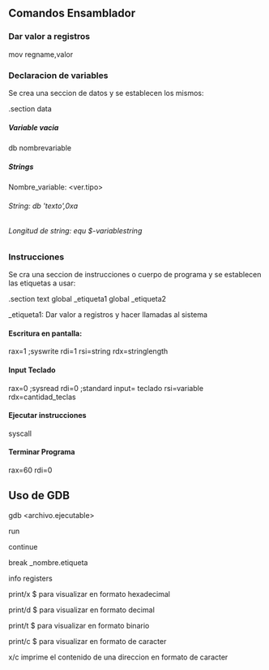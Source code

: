 ## Comandos Ensamblador

### Dar valor a registros
mov regname,valor

### Declaracion de variables
Se crea una seccion de datos y se establecen los mismos:

.section data
##### Variable vacia
db nombrevariable

##### Strings
Nombre_variable: <ver.tipo>
###### String: db 'texto',0xa
###### Longitud de string: equ $-variablestring
  
  
  
  
  
### Instrucciones
Se cra una seccion de instrucciones o cuerpo de programa y se establecen las etiquetas a usar:

.section text
  global _etiqueta1
  global _etiqueta2
  
_etiqueta1:
Dar valor a registros y hacer llamadas al sistema

#### Escritura en pantalla:
rax=1 ;syswrite
rdi=1
rsi=string
rdx=stringlength

#### Input Teclado
rax=0 ;sysread
rdi=0 ;standard input= teclado
rsi=variable
rdx=cantidad_teclas

#### Ejecutar instrucciones
syscall

#### Terminar Programa
rax=60
rdi=0




## Uso de GDB

gdb <archivo.ejecutable>

run

continue

break _nombre.etiqueta

info registers

print/x $<registro> para visualizar en formato hexadecimal 
  
print/d $<registro> para visualizar en formato decimal 
  
print/t $<registro> para visualizar en formato binario 
  
print/c $<registro> para visualizar en formato de caracter 

x/c <direccion de memoria> imprime el contenido de una direccion en formato de caracter
  


